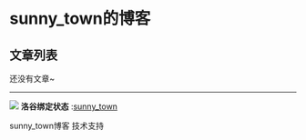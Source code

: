 # sunny_town的博客
## 文章列表
还没有文章~

---
![](https://fecdn.luogu.com.cn/luogu/logo-single.png?0a231b572e3eb12887faedad7d00e829) **洛谷绑定状态** :[sunny_town](https://www.luogu.com.cn/user/1240580) 

sunny_town博客 技术支持
